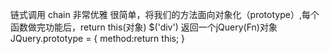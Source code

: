 链式调用 chain
非常优雅
很简单，将我们的方法面向对象化（prototype）,每个函数做完功能后，return this(对象)
$('div') 返回一个jQuery(Fn)对象
JQuery.prototype = {
  method:return this;
}
